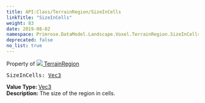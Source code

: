 ```yaml
---
title: API:Class/TerrainRegion/SizeInCells
linkTitle: "SizeInCells"
weight: 83
date: 2019-08-02
namespace: Primrose.DataModel.Landscape.Voxel.TerrainRegion.SizeInCells
deprecated: false
no_list: true
---
```

Property of <a href="/docs/api-reference/Class/TerrainRegion"><img src="/icons/silk/terrain.png"/>&nbsp;TerrainRegion</a>
<pre class="method-declaration">
SizeInCells: <a class="type" href="/docs/api-reference/DataType/Vec3">Vec3</a></pre>
<b>Value Type: </b>
<a class="type" href="/docs/api-reference/DataType/Vec3">Vec3</a>
<br/>
<b>Description: </b>
The size of the region in cells.


